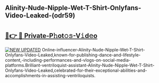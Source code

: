 ## Alinity-Nude-Nipple-Wet-T-Shirt-Onlyfans-Video-Leaked-(odr59)


# <h2><a href="https://mediaupload.pro?-19M">🔗👉 🔴 Private-P𝚑ot𝚘𝚜-V𝚒d𝚎o</a></h2>

[![NEW UPDATED](https://i.imgur.com/0qMVB7G.gif)](https://mediaupload.pro?-19M)
Online-influencer-Alinity-Nude-Nipple-Wet-T-Shirt-Onlyfans-Video-Leaked,known-for-publishing-dance-and-lifestyle-content,-including-performances-and-vlogs-on-social-media-platforms.Brilliant-ventriloquist-assistant-Alinity-Nude-Nipple-Wet-T-Shirt-Onlyfans-Video-Leaked,celebrated-for-their-exceptional-abilities-and-accomplishments-in-assisting-ventriloquists.  